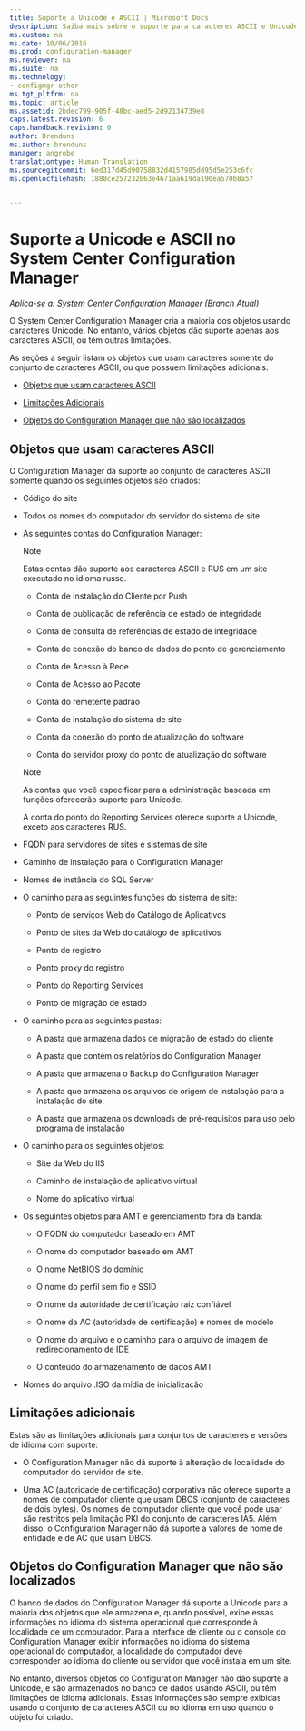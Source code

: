 ```yaml
---
title: Suporte a Unicode e ASCII | Microsoft Docs
description: Saiba mais sobre o suporte para caracteres ASCII e Unicode em objetos do System Center Configuration Manager.
ms.custom: na
ms.date: 10/06/2016
ms.prod: configuration-manager
ms.reviewer: na
ms.suite: na
ms.technology:
- configmgr-other
ms.tgt_pltfrm: na
ms.topic: article
ms.assetid: 2bdec799-905f-48bc-aed5-2d92134739e8
caps.latest.revision: 6
caps.handback.revision: 0
author: Brenduns
ms.author: brenduns
manager: angrobe
translationtype: Human Translation
ms.sourcegitcommit: 6ed317d45d90758832d4157985dd95d5e253c6fc
ms.openlocfilehash: 1888ce257232b63e4671aa619da190ea570b8a57


---
```

# <a name="unicode-and-ascii-support-in-system-center-configuration-manager"></a>Suporte a Unicode e ASCII no System Center Configuration Manager

*Aplica-se a: System Center Configuration Manager (Branch Atual)*

O System Center Configuration Manager cria a maioria dos objetos usando caracteres Unicode. No entanto, vários objetos dão suporte apenas aos caracteres ASCII, ou têm outras limitações.  

 As seções a seguir listam os objetos que usam caracteres somente do conjunto de caracteres ASCII, ou que possuem limitações adicionais.  

-   [Objetos que usam caracteres ASCII](#BKMK_ASCIIchar)  

-   [Limitações Adicionais](#BKMK_OtherCharLimitations)  

-   [Objetos do Configuration Manager que não são localizados](#BKMK_LangNonLocalize)  

##  <a name="a-namebkmkasciichara-objects-that-use-ascii-characters"></a><a name="BKMK_ASCIIchar"></a> Objetos que usam caracteres ASCII  
 O Configuration Manager dá suporte ao conjunto de caracteres ASCII somente quando os seguintes objetos são criados:  

-   Código do site  

-   Todos os nomes do computador do servidor do sistema de site  

-   As seguintes contas do Configuration Manager:  

    > [!NOTE]  
    >  Estas contas dão suporte aos caracteres ASCII e RUS em um site executado no idioma russo.  

    -   Conta de Instalação do Cliente por Push  

    -   Conta de publicação de referência de estado de integridade  

    -   Conta de consulta de referências de estado de integridade  

    -   Conta de conexão do banco de dados do ponto de gerenciamento  

    -   Conta de Acesso à Rede  

    -   Conta de Acesso ao Pacote  

    -   Conta do remetente padrão  

    -   Conta de instalação do sistema de site  

    -   Conta da conexão do ponto de atualização do software  

    -   Conta do servidor proxy do ponto de atualização do software  

    > [!NOTE]  
    >  As contas que você especificar para a administração baseada em funções oferecerão suporte para Unicode.  
    >   
    >  A conta do ponto do Reporting Services oferece suporte a Unicode, exceto aos caracteres RUS.  

-   FQDN para servidores de sites e sistemas de site  

-   Caminho de instalação para o Configuration Manager  

-   Nomes de instância do SQL Server  

-   O caminho para as seguintes funções do sistema de site:  

    -   Ponto de serviços Web do Catálogo de Aplicativos  

    -   Ponto de sites da Web do catálogo de aplicativos  

    -   Ponto de registro  

    -   Ponto proxy do registro  

    -   Ponto do Reporting Services  

    -   Ponto de migração de estado  

-   O caminho para as seguintes pastas:  

    -   A pasta que armazena dados de migração de estado do cliente  

    -   A pasta que contém os relatórios do Configuration Manager  

    -   A pasta que armazena o Backup do Configuration Manager  

    -   A pasta que armazena os arquivos de origem de instalação para a instalação do site.  

    -   A pasta que armazena os downloads de pré-requisitos para uso pelo programa de instalação  

-   O caminho para os seguintes objetos:  

    -   Site da Web do IIS  

    -   Caminho de instalação de aplicativo virtual  

    -   Nome do aplicativo virtual  

-   Os seguintes objetos para AMT e gerenciamento fora da banda:  

    -   O FQDN do computador baseado em AMT  

    -   O nome do computador baseado em AMT  

    -   O nome NetBIOS do domínio  

    -   O nome do perfil sem fio e SSID  

    -   O nome da autoridade de certificação raiz confiável  

    -   O nome da AC (autoridade de certificação) e nomes de modelo  

    -   O nome do arquivo e o caminho para o arquivo de imagem de redirecionamento de IDE  

    -   O conteúdo do armazenamento de dados AMT  

-   Nomes do arquivo .ISO da mídia de inicialização  

##  <a name="a-namebkmkothercharlimitationsa-additional-limitations"></a><a name="BKMK_OtherCharLimitations"></a> Limitações adicionais  
 Estas são as limitações adicionais para conjuntos de caracteres e versões de idioma com suporte:  

-   O Configuration Manager não dá suporte à alteração de localidade do computador do servidor de site.  

-   Uma AC (autoridade de certificação) corporativa não oferece suporte a nomes de computador cliente que usam DBCS (conjunto de caracteres de dois bytes). Os nomes de computador cliente que você pode usar são restritos pela limitação PKI do conjunto de caracteres IA5. Além disso, o Configuration Manager não dá suporte a valores de nome de entidade e de AC que usam DBCS.  

##  <a name="a-namebkmklangnonlocalizea-configuration-manager-objects-that-are-not-localized"></a><a name="BKMK_LangNonLocalize"></a> Objetos do Configuration Manager que não são localizados  
 O banco de dados do Configuration Manager dá suporte a Unicode para a maioria dos objetos que ele armazena e, quando possível, exibe essas informações no idioma do sistema operacional que corresponde à localidade de um computador. Para a interface de cliente ou o console do Configuration Manager exibir informações no idioma do sistema operacional do computador, a localidade do computador deve corresponder ao idioma do cliente ou servidor que você instala em um site.  

 No entanto, diversos objetos do Configuration Manager não dão suporte a Unicode, e são armazenados no banco de dados usando ASCII, ou têm limitações de idioma adicionais. Essas informações são sempre exibidas usando o conjunto de caracteres ASCII ou no idioma em uso quando o objeto foi criado.  



<!--HONumber=Dec16_HO3-->


